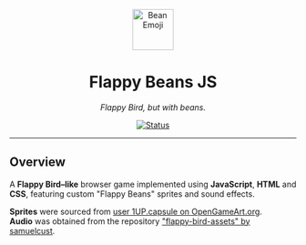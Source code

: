 <p align="center">
  <img src="https://twemoji.maxcdn.com/v/latest/svg/1f954.svg" width="72" alt="Bean Emoji">
</p>

<h1 align="center"> 
Flappy Beans JS
</h1>

<p align="center">
  <em>Flappy Bird, but with beans.</em>
</p>

<p align="center">
  <a href="">
    <img src="https://img.shields.io/badge/status-in%20development-yellow?style=for-the-badge&logo=github" alt="Status">
  </a>
</p>

---

## Overview
A **Flappy Bird–like** browser game implemented using **JavaScript**, **HTML** and **CSS**, featuring custom "Flappy Beans" sprites and sound effects.

**Sprites** were sourced from [user 1UP.capsule on OpenGameArt.org](https://opengameart.org/content/flappy-beans).  
**Audio** was obtained from the repository ["flappy-bird-assets" by samuelcust](https://github.com/samuelcust/flappy-bird-assets.git).
